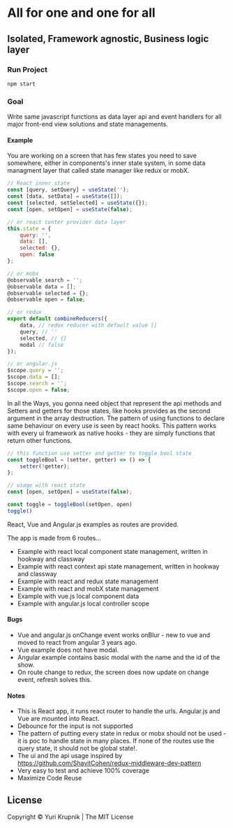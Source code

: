 # All for one and one for all
## Isolated, Framework agnostic, Business logic layer 

### Run Project
```
npm start
```

### Goal
Write same javascript functions as data layer api and event handlers for all major front-end view solutions and state managements.

#### Example

You are working on a screen that has few states you need to save somewhere, either in components's inner state system, in some data managment layer that called state manager like redux or mobX.

```js
// React inner state
const [query, setQuery] = useState('');
const [data, setData] = useState([]);
const [selected, setSelected] = useState({});
const [open, setOpen] = useState(false);

// or react conter provider data layer
this.state = {
    query: '',
    data: [],
    selected: {},
    open: false
};

// or mobx 
@observable search = '';
@observable data = [];
@observable selected = {};
@observable open = false;

// or redux
export default combineReducers({
    data, // redux reducer with default value []
    query, // ''
    selected, // {}
    modal // false
});

// or angular.js 
$scope.query = '';
$scope.data = [];
$scope.search = '';
$scope.open = false;

```

In all the Ways, you gonna need object that represent the api methods and Setters and getters for those states, like hooks provides as the second argument in the array destruction.
The pattern of using functions to declare same behaviour on every use is seen by react hooks.
This pattern works with every ui framework as native hooks - they are simply functions that return other functions.

```js
// this function use setter and getter to toggle bool state
const toggleBool = (setter, getter) => () => {
    setter(!getter);
};
```
```js
// usage with react state
const [open, setOpen] = useState(false);

const toggle = toggleBool(setOpen, open)
toggle()
```
React, Vue and Angular.js examples as routes are provided.

The app is made from 6 routes...
 - Example with react local component state management, written in hookway and classway
 - Example with react context api state management, written in hookway and classway
 - Example with react and redux state management
 - Example with react and mobX state management
 - Example with vue.js local component data
 - Example with angular.js local controller scope

#### Bugs
- Vue and angular.js onChange event works onBlur - new to vue and moved to react from angular 3 years ago.
- Vue example does not have modal.
- Angular example contains basic modal with the name and the id of the show.
- On route change to redux, the screen does now update on change event, refresh solves this. 

#### Notes
- This is React app, it runs react router to handle the urls. Angular.js and Vue are mounted into React.
- Debounce for the input is not supported
- The pattern of putting every state in redux or mobx should not be used - it is poc to handle state in many places. If none of the routes use the query state, it should not be global state!.
- The ui and the api usage inspired by https://github.com/ShavitCohen/redux-middleware-dev-pattern
- Very easy to test and achieve 100% coverage
- Maximize Code Reuse
## License
Copyright © Yuri Krupnik  |  The MIT License
